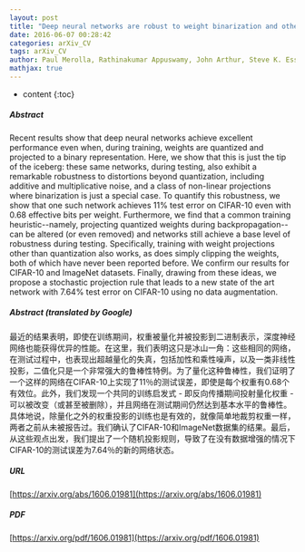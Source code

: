 ```yaml
---
layout: post
title: "Deep neural networks are robust to weight binarization and other non-linear distortions"
date: 2016-06-07 00:28:42
categories: arXiv_CV
tags: arXiv_CV
author: Paul Merolla, Rathinakumar Appuswamy, John Arthur, Steve K. Esser, Dharmendra Modha
mathjax: true
---
```


* content
{:toc}

##### Abstract
Recent results show that deep neural networks achieve excellent performance even when, during training, weights are quantized and projected to a binary representation. Here, we show that this is just the tip of the iceberg: these same networks, during testing, also exhibit a remarkable robustness to distortions beyond quantization, including additive and multiplicative noise, and a class of non-linear projections where binarization is just a special case. To quantify this robustness, we show that one such network achieves 11% test error on CIFAR-10 even with 0.68 effective bits per weight. Furthermore, we find that a common training heuristic--namely, projecting quantized weights during backpropagation--can be altered (or even removed) and networks still achieve a base level of robustness during testing. Specifically, training with weight projections other than quantization also works, as does simply clipping the weights, both of which have never been reported before. We confirm our results for CIFAR-10 and ImageNet datasets. Finally, drawing from these ideas, we propose a stochastic projection rule that leads to a new state of the art network with 7.64% test error on CIFAR-10 using no data augmentation.

##### Abstract (translated by Google)
最近的结果表明，即使在训练期间，权重被量化并被投影到二进制表示，深度神经网络也能获得优异的性能。在这里，我们表明这只是冰山一角：这些相同的网络，在测试过程中，也表现出超越量化的失真，包括加性和乘性噪声，以及一类非线性投影，二值化只是一个非常强大的鲁棒性特例。为了量化这种鲁棒性，我们证明了一个这样的网络在CIFAR-10上实现了11％的测试误差，即使是每个权重有0.68个有效位。此外，我们发现一个共同的训练启发式 - 即反向传播期间投射量化权重 - 可以被改变（或甚至被删除），并且网络在测试期间仍然达到基本水平的鲁棒性。具体地说，除量化之外的权重投影的训练也是有效的，就像简单地裁剪权重一样，两者之前从未被报告过。我们确认了CIFAR-10和ImageNet数据集的结果。最后，从这些观点出发，我们提出了一个随机投影规则，导致了在没有数据增强的情况下CIFAR-10的测试误差为7.64％的新的网络状态。

##### URL
[https://arxiv.org/abs/1606.01981](https://arxiv.org/abs/1606.01981)

##### PDF
[https://arxiv.org/pdf/1606.01981](https://arxiv.org/pdf/1606.01981)

